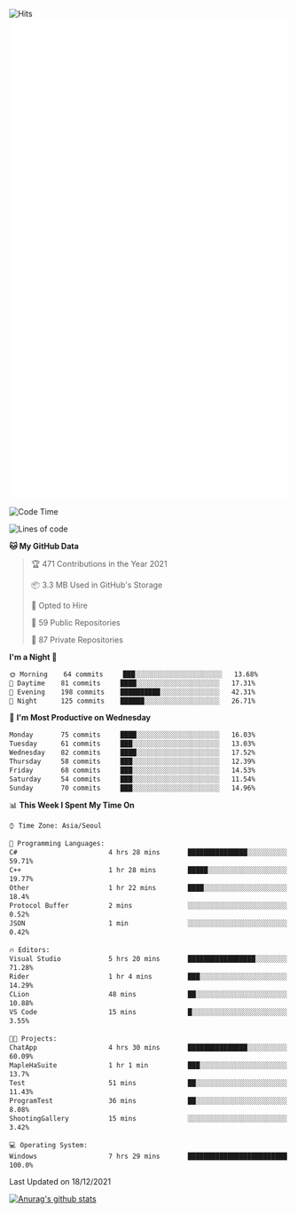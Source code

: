 ![Hits](https://hits.seeyoufarm.com/api/count/incr/badge.svg?url=https%3A%2F%2Fgithub.com%2Fkokose1234&count_bg=%2379C83D&title_bg=%23555555&icon=apple.svg&icon_color=%23E7E7E7&title=hits&edge_flat=false)
<br/>
![Metrics](https://github.com/kokose1234/kokose1234/blob/main/github-metrics.svg)

<!--START_SECTION:waka-->
![Code Time](http://img.shields.io/badge/Code%20Time-346%20hrs%2020%20mins-blue)

![Lines of code](https://img.shields.io/badge/From%20Hello%20World%20I%27ve%20Written-8%20Million%20lines%20of%20code-blue)

**🐱 My GitHub Data** 

> 🏆 471 Contributions in the Year 2021
 > 
> 📦 3.3 MB Used in GitHub's Storage 
 > 
> 💼 Opted to Hire
 > 
> 📜 59 Public Repositories 
 > 
> 🔑 87 Private Repositories  
 > 
**I'm a Night 🦉** 

```text
🌞 Morning    64 commits     ███░░░░░░░░░░░░░░░░░░░░░░   13.68% 
🌆 Daytime    81 commits     ████░░░░░░░░░░░░░░░░░░░░░   17.31% 
🌃 Evening    198 commits    ██████████░░░░░░░░░░░░░░░   42.31% 
🌙 Night      125 commits    ██████░░░░░░░░░░░░░░░░░░░   26.71%

```
📅 **I'm Most Productive on Wednesday** 

```text
Monday       75 commits     ████░░░░░░░░░░░░░░░░░░░░░   16.03% 
Tuesday      61 commits     ███░░░░░░░░░░░░░░░░░░░░░░   13.03% 
Wednesday    82 commits     ████░░░░░░░░░░░░░░░░░░░░░   17.52% 
Thursday     58 commits     ███░░░░░░░░░░░░░░░░░░░░░░   12.39% 
Friday       68 commits     ███░░░░░░░░░░░░░░░░░░░░░░   14.53% 
Saturday     54 commits     ███░░░░░░░░░░░░░░░░░░░░░░   11.54% 
Sunday       70 commits     ███░░░░░░░░░░░░░░░░░░░░░░   14.96%

```


📊 **This Week I Spent My Time On** 

```text
⌚︎ Time Zone: Asia/Seoul

💬 Programming Languages: 
C#                       4 hrs 28 mins       ███████████████░░░░░░░░░░   59.71% 
C++                      1 hr 28 mins        █████░░░░░░░░░░░░░░░░░░░░   19.77% 
Other                    1 hr 22 mins        ████░░░░░░░░░░░░░░░░░░░░░   18.4% 
Protocol Buffer          2 mins              ░░░░░░░░░░░░░░░░░░░░░░░░░   0.52% 
JSON                     1 min               ░░░░░░░░░░░░░░░░░░░░░░░░░   0.42%

🔥 Editors: 
Visual Studio            5 hrs 20 mins       █████████████████░░░░░░░░   71.28% 
Rider                    1 hr 4 mins         ███░░░░░░░░░░░░░░░░░░░░░░   14.29% 
CLion                    48 mins             ██░░░░░░░░░░░░░░░░░░░░░░░   10.88% 
VS Code                  15 mins             █░░░░░░░░░░░░░░░░░░░░░░░░   3.55%

🐱‍💻 Projects: 
ChatApp                  4 hrs 30 mins       ███████████████░░░░░░░░░░   60.09% 
MapleHaSuite             1 hr 1 min          ███░░░░░░░░░░░░░░░░░░░░░░   13.7% 
Test                     51 mins             ██░░░░░░░░░░░░░░░░░░░░░░░   11.43% 
ProgramTest              36 mins             ██░░░░░░░░░░░░░░░░░░░░░░░   8.08% 
ShootingGallery          15 mins             ░░░░░░░░░░░░░░░░░░░░░░░░░   3.42%

💻 Operating System: 
Windows                  7 hrs 29 mins       █████████████████████████   100.0%

```


 Last Updated on 18/12/2021
<!--END_SECTION:waka-->

[![Anurag's github stats](https://github-readme-stats.vercel.app/api?username=kokose1234&theme=dracula)](https://github.com/anuraghazra/github-readme-stats)



	
